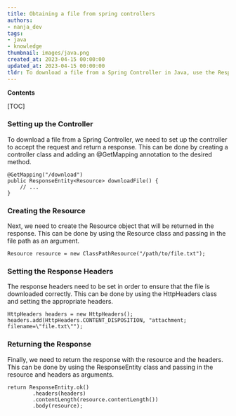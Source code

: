 ```yaml
---
title: Obtaining a file from spring controllers
authors:
- nanja_dev
tags:
- java
- knowledge
thumbnail: images/java.png
created_at: 2023-04-15 00:00:00
updated_at: 2023-04-15 00:00:00
tldr: To download a file from a Spring Controller in Java, use the ResponseEntity class to return the file as an HttpEntity object.
---
```


**Contents**

[TOC]

### Setting up the Controller

To download a file from a Spring Controller, we need to set up the controller to accept the request and return a response. This can be done by creating a controller class and adding an @GetMapping annotation to the desired method.

```
@GetMapping("/download")
public ResponseEntity<Resource> downloadFile() {
    // ...
}
```

### Creating the Resource

Next, we need to create the Resource object that will be returned in the response. This can be done by using the Resource class and passing in the file path as an argument.

```
Resource resource = new ClassPathResource("/path/to/file.txt");
```

### Setting the Response Headers

The response headers need to be set in order to ensure that the file is downloaded correctly. This can be done by using the HttpHeaders class and setting the appropriate headers.

```
HttpHeaders headers = new HttpHeaders();
headers.add(HttpHeaders.CONTENT_DISPOSITION, "attachment; filename=\"file.txt\"");
```

### Returning the Response

Finally, we need to return the response with the resource and the headers. This can be done by using the ResponseEntity class and passing in the resource and headers as arguments.

```
return ResponseEntity.ok()
        .headers(headers)
        .contentLength(resource.contentLength())
        .body(resource);
```
